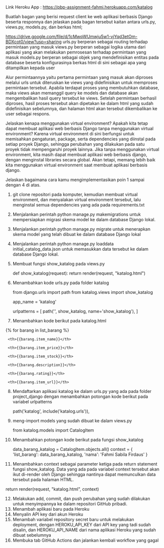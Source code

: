 Link Heroku App : https://pbp-assignment-fahmi.herokuapp.com/katalog

Buatlah bagan yang berisi request client ke web aplikasi berbasis Django beserta responnya dan jelaskan pada bagan tersebut kaitan antara urls.py, views.py, models.py, dan berkas html;

https://drive.google.com/file/d/1cMwqWUmwju5w1-vjYqd3etOm-BDXcot0/view?usp=sharing
urls.py berperan sebagai routing terhadap permintaan yang masuk
views.py berperan sebagai logika utama dari aplikasi yang akan melakukan pemrosesan terhadap permintaan yang masuk
models.py berperan sebagai objek yang mendefinisikan entitas pada database beserta konfigurasinya
berkas html di sini sebagai apa yang ditampilkan kepada user

Alur permintaannya yaitu pertama permintaan yang masuk akan diproses melalui urls untuk diteruskan ke views yang didefinisikan untuk memproses permintaan tersebut. Apabila terdapat proses yang membutuhkan database, maka views akan memanggil query ke models dan database akan mengembalikan hasil query tersebut ke views. Setelah permintaan berhasil diproses, hasil proses tersebut akan dipetakan ke dalam html yang sudah didefinisikan sebelumnya, dan halaman html akan tersebut dikembalikan ke user sebagai respons.

Jelaskan kenapa menggunakan virtual environment? Apakah kita tetap dapat membuat aplikasi web berbasis Django tanpa menggunakan virtual environment?
Karena virtual environment di sini berfungsi untuk memisahkan pengaturan, package, serta dependencies yang diinstal pada setiap proyek Django, sehingga perubahan yang dilakukan pada satu proyek tidak mempengaruhi proyek lainnya. Jika tanpa menggunakan virtual environment, kita masih dapat membuat aplikasi web berbasis django, dengan menginstal libraries secara global. Akan tetapi, memang lebih baik kita menggunakan virtual environment saat membuat aplikasi berbasis django.

Jelaskan bagaimana cara kamu mengimplementasikan poin 1 sampai dengan 4 di atas.
1. git clone repositori pada komputer, kemudian membuat virtual environment, dan menyalakan virtual environment tersebut, lalu menginstal semua dependencies yang ada pada requirements.txt
2. Menjalankan perintah python manage.py makemigrations untuk mempersiapkan migrasi skema model ke dalam database Django lokal.
3. Menjalankan perintah python manage.py migrate untuk menerapkan skema model yang telah dibuat ke dalam database Django lokal
4. Menjalankan perintah python manage.py loaddata initial_catalog_data.json untuk memasukkan data tersebut ke dalam database Django lokal.
5. Membuat fungsi show_katalog pada views.py

   def show_katalog(request):
      return render(request, "katalog.html")
      
6. Menambahkan kode urls.py pada folder katalog

   from django.urls import path
   from katalog.views import show_katalog

   app_name = 'katalog'

   urlpatterns = [
      path('', show_katalog, name='show_katalog'),
   ]
   
7. Menambahkan kode berikut pada katalog.html

  {% for barang in list_barang %}

  <tr>

     <th>{{barang.item_name}}</th>

     <th>{{barang.item_price}}</th>

     <th>{{barang.item_stock}}</th>

     <th>{{barang.description}}</th>

     <th>{{barang.rating}}</th>

     <th>{{barang.item_url}}</th>

  </tr>
  
8. Mendaftarkan aplikasi katalog ke dalam urls.py yang ada pada folder project_django dengan menambahkan potongan kode berikut pada variabel urlpatterns

   path('katalog', include('katalog.urls')),
   
   
9. meng-import models yang sudah dibuat ke dalam views.py

   from katalog.models import CatalogItem

10. Menambahkan potongan kode berikut pada fungsi show_katalog

    data_barang_katalog = CatalogItem.objects.all()
    context = {
        'list_barang': data_barang_katalog,
        'nama': 'Fahmi Sabila Firdaus'
    }
    
11. Menambahkan context sebagai parameter ketiga pada return statement fungsi show_katalog. Data yang ada pada variabel context tersebut akan ikut di-render oleh Django sehingga nantinya dapat memunculkan data tersebut pada halaman HTML.

   return render(request, "katalog.html", context)
   
12. Melakukan add, commit, dan push perubahan yang sudah dilakukan untuk menyimpannya ke dalam repositori GitHub pribadi.
13. Menambah aplikasi baru pada Heroku
14. Menyalin API key dari akun Heroku
15. Menambah variabel repository secret baru untuk melakukan deployment, dengan HEROKU_API_KEY dari API key yang tadi sudah disalin, dan HEROKU_API_NAME dari nama aplikasi Heroku yang sudah dibuat sebelumnya
16. Membuka tab GitHub Actions dan jalankan kembali workflow yang gagal
